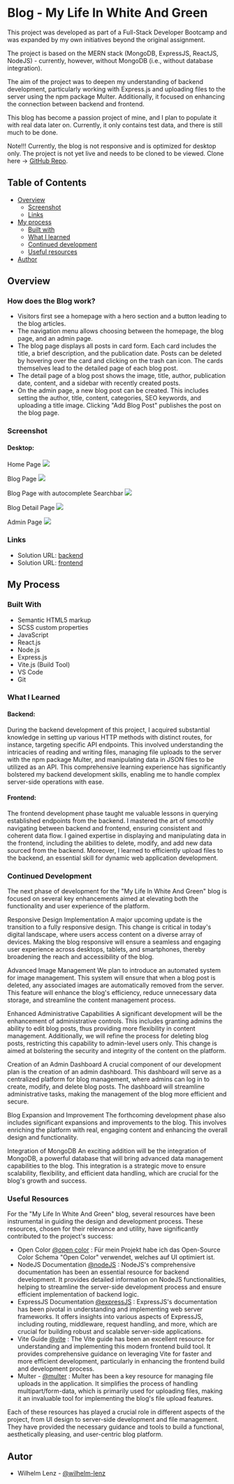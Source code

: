 # Blog - My Life In White And Green

This project was developed as part of a Full-Stack Developer Bootcamp and was expanded by my own initiatives beyond the original assignment.

The project is based on the MERN stack (MongoDB, ExpressJS, ReactJS, NodeJS) - currently, however, without MongoDB (i.e., without database integration).

The aim of the project was to deepen my understanding of backend development, particularly working with Express.js and uploading files to the server using the npm package Multer. Additionally, it focused on enhancing the connection between backend and frontend.

This blog has become a passion project of mine, and I plan to populate it with real data later on. Currently, it only contains test data, and there is still much to be done.

Note!!!
Currently, the blog is not responsive and is optimized for desktop only.
The project is not yet live and needs to be cloned to be viewed. Clone here -> [GitHub Repo](https://github.com/wilhelm-lenz/blog-my-life-in-white-and-green).

## Table of Contents

- [Overview](#overview)
  - [Screenshot](#screenshot)
  - [Links](#links)
- [My process](#my-process)
  - [Built with](#built-with)
  - [What I learned](#what-i-learned)
  - [Continued development](#continued-development)
  - [Useful resources](#useful-resources)
- [Author](#author)

## Overview

### How does the Blog work?

- Visitors first see a homepage with a hero section and a button leading to the blog articles.
- The navigation menu allows choosing between the homepage, the blog page, and an admin page.
- The blog page displays all posts in card form. Each card includes the title, a brief description, and the publication date. Posts can be deleted by hovering over the card and clicking on the trash can icon. The cards themselves lead to the detailed page of each blog post.
- The detail page of a blog post shows the image, title, author, publication date, content, and a sidebar with recently created posts.
- On the admin page, a new blog post can be created. This includes setting the author, title, content, categories, SEO keywords, and uploading a title image. Clicking "Add Blog Post" publishes the post on the blog page.

### Screenshot

#### Desktop:

Home Page
![](./frontend//public/screenshots-for-readme/screenshot-home-page.png)

Blog Page
![](./frontend//public/screenshots-for-readme/screenshot-blog-page.png)

Blog Page with autocomplete Searchbar
![](./frontend/public/screenshots-for-readme/screenshot-desktop-with-autocomplete-search-bar.png)

Blog Detail Page
![](./frontend//public/screenshots-for-readme/screenshot-blog-detail-page.png)

Admin Page
![](./frontend//public/screenshots-for-readme/screenshot-admin-page.png)

### Links

- Solution URL: [backend](https://github.com/wilhelm-lenz/blog-my-life-in-white-and-green/tree/main/backend)
- Solution URL: [frontend](https://github.com/wilhelm-lenz/blog-my-life-in-white-and-green/tree/main/frontend)

## My Process

### Built With

- Semantic HTML5 markup
- SCSS custom properties
- JavaScript
- React.js
- Node.js
- Express.js
- Vite.js (Build Tool)
- VS Code
- Git

### What I Learned

#### Backend:

During the backend development of this project, I acquired substantial knowledge in setting up various HTTP methods with distinct routes, for instance, targeting specific API endpoints. This involved understanding the intricacies of reading and writing files, managing file uploads to the server with the npm package Multer, and manipulating data in JSON files to be utilized as an API. This comprehensive learning experience has significantly bolstered my backend development skills, enabling me to handle complex server-side operations with ease.

#### Frontend:

The frontend development phase taught me valuable lessons in querying established endpoints from the backend. I mastered the art of smoothly navigating between backend and frontend, ensuring consistent and coherent data flow. I gained expertise in displaying and manipulating data in the frontend, including the abilities to delete, modify, and add new data sourced from the backend. Moreover, I learned to efficiently upload files to the backend, an essential skill for dynamic web application development.

### Continued Development

The next phase of development for the "My Life In White And Green" blog is focused on several key enhancements aimed at elevating both the functionality and user experience of the platform.

Responsive Design Implementation
A major upcoming update is the transition to a fully responsive design. This change is critical in today's digital landscape, where users access content on a diverse array of devices. Making the blog responsive will ensure a seamless and engaging user experience across desktops, tablets, and smartphones, thereby broadening the reach and accessibility of the blog.

Advanced Image Management
We plan to introduce an automated system for image management. This system will ensure that when a blog post is deleted, any associated images are automatically removed from the server. This feature will enhance the blog's efficiency, reduce unnecessary data storage, and streamline the content management process.

Enhanced Administrative Capabilities
A significant development will be the enhancement of administrative controls. This includes granting admins the ability to edit blog posts, thus providing more flexibility in content management. Additionally, we will refine the process for deleting blog posts, restricting this capability to admin-level users only. This change is aimed at bolstering the security and integrity of the content on the platform.

Creation of an Admin Dashboard
A crucial component of our development plan is the creation of an admin dashboard. This dashboard will serve as a centralized platform for blog management, where admins can log in to create, modify, and delete blog posts. The dashboard will streamline administrative tasks, making the management of the blog more efficient and secure.

Blog Expansion and Improvement
The forthcoming development phase also includes significant expansions and improvements to the blog. This involves enriching the platform with real, engaging content and enhancing the overall design and functionality.

Integration of MongoDB
An exciting addition will be the integration of MongoDB, a powerful database that will bring advanced data management capabilities to the blog. This integration is a strategic move to ensure scalability, flexibility, and efficient data handling, which are crucial for the blog's growth and success.

### Useful Resources

For the "My Life In White And Green" blog, several resources have been instrumental in guiding the design and development process. These resources, chosen for their relevance and utility, have significantly contributed to the project's success:

- Open Color [@open color](https://yeun.github.io/open-color/) : Für mein Projekt habe ich das Open-Source Color Schema "Open Color" verwendet, welches auf UI optimiert ist.
- NodeJS Documentation [@nodeJS](https://nodejs.org/docs/latest/api/) : NodeJS's comprehensive documentation has been an essential resource for backend development. It provides detailed information on NodeJS functionalities, helping to streamline the server-side development process and ensure efficient implementation of backend logic.
- ExpressJS Documentation [@expressJS](https://expressjs.com/) : ExpressJS's documentation has been pivotal in understanding and implementing web server frameworks. It offers insights into various aspects of ExpressJS, including routing, middleware, request handling, and more, which are crucial for building robust and scalable server-side applications.
- Vite Guide [@vite](https://vitejs.dev/guide/) : The Vite guide has been an excellent resource for understanding and implementing this modern frontend build tool. It provides comprehensive guidance on leveraging Vite for faster and more efficient development, particularly in enhancing the frontend build and development process.
- Multer - [@multer](https://github.com/expressjs/multer) : Multer has been a key resource for managing file uploads in the application. It simplifies the process of handling multipart/form-data, which is primarily used for uploading files, making it an invaluable tool for implementing the blog's file upload features.

Each of these resources has played a crucial role in different aspects of the project, from UI design to server-side development and file management. They have provided the necessary guidance and tools to build a functional, aesthetically pleasing, and user-centric blog platform.

## Autor

- Wilhelm Lenz - [@wilhelm-lenz](https://github.com/wilhelm-lenz)
